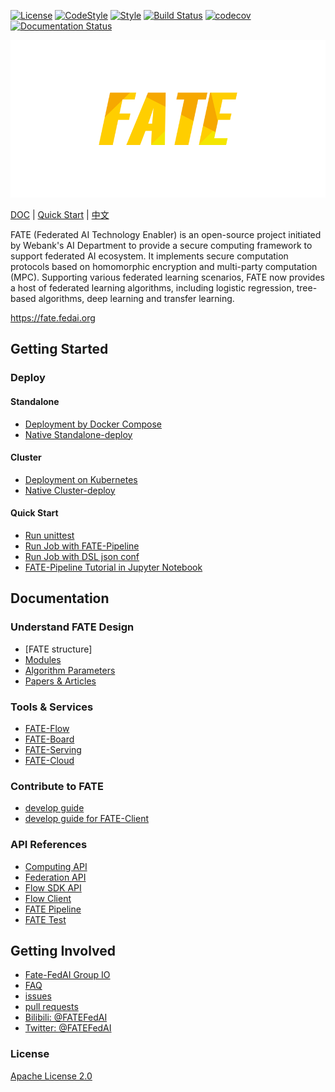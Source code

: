 [![License](https://img.shields.io/badge/License-Apache%202.0-blue.svg)](https://opensource.org/licenses/Apache-2.0) [![CodeStyle](https://img.shields.io/badge/Check%20Style-Google-brightgreen)](https://checkstyle.sourceforge.io/google_style.html) [![Style](https://img.shields.io/badge/Check%20Style-Black-black)](https://checkstyle.sourceforge.io/google_style.html) [![Build Status](https://travis-ci.org/FederatedAI/FATE.svg?branch=master)](https://travis-ci.org/FederatedAI/FATE)
[![codecov](https://codecov.io/gh/FederatedAI/FATE/branch/master/graph/badge.svg)](https://codecov.io/gh/FederatedAI/FATE)
[![Documentation Status](https://readthedocs.org/projects/fate/badge/?version=latest)](https://fate.readthedocs.io/en/latest/?badge=latest)

<div align="center">
  <img src="./doc/images/FATE_logo.png">
</div>

[DOC](./doc) | [Quick Start](doc/tutorial/pipeline/pipeline_guide.md) | [中文](./README_zh.md)

FATE (Federated AI Technology Enabler) is an open-source project initiated by Webank's AI Department to provide a secure computing framework to support federated AI ecosystem. 
It implements secure computation protocols based on homomorphic encryption and multi-party computation (MPC). 
Supporting various federated learning scenarios, FATE now provides a host of federated learning algorithms, including logistic regression, 
tree-based algorithms, deep learning and transfer learning.

<https://fate.fedai.org>


## Getting Started

### Deploy

#### Standalone
- [Deployment by Docker Compose](https://github.com/FederatedAI/KubeFATE/tree/master/docker-deploy)
- [Native Standalone-deploy](./deploy/standalone-deploy/)

#### Cluster
- [Deployment on Kubernetes](https://github.com/FederatedAI/KubeFATE/blob/master/k8s-deploy)
- [Native Cluster-deploy](./deploy/cluster-deploy)

#### Quick Start
- [Run unittest](./python/federatedml/test/)
- [Run Job with FATE-Pipeline](./doc/tutorial/pipeline/pipeline_guide.md)
- [Run Job with DSL json conf](./doc/tutorial/dsl_conf/dsl_conf_v2_setting_guide.md)
- [FATE-Pipeline Tutorial in Jupyter Notebook](./doc/tutorial/pipeline/pipeline_tutorial_0.ipynb)

## Documentation 

### Understand FATE Design 

- [FATE structure]
- [Modules](doc/api/federatedml/index.md)
- [Algorithm Parameters](./python/federatedml/param)
- [Papers & Articles](./doc/resources)

### Tools & Services

- [FATE-Flow](https://github.com/FederatedAI/FATE-Flow)
- [FATE-Board](https://github.com/FederatedAI/FATE-Board)
- [FATE-Serving](https://github.com/FederatedAI/FATE-Serving)
- [FATE-Cloud](https://github.com/FederatedAI/FATE-Cloud)

### Contribute to FATE

- [develop guide](./doc/community/develop_guide.md)
- [develop guide for FATE-Client](./doc/community/fate_client_develop_guide.md)

### API References

- [Computing API](./doc/api/computing.md)
- [Federation API](./doc/api/federation.md)
- [Flow SDK API](./doc/api/flow_sdk.md)
- [Flow Client](./doc/api/flow_client.md)
- [FATE Pipeline](./doc/api/pipeline.md)
- [FATE Test](./doc/api/fate_test.md)

## Getting Involved

- [Fate-FedAI Group IO](https://groups.io/g/Fate-FedAI)
- [FAQ](https://github.com/FederatedAI/FATE/wiki)
- [issues](https://github.com/FederatedAI/FATE/issues)
- [pull requests](https://github.com/FederatedAI/FATE/pulls)
- [Bilibili: @FATEFedAI](https://space.bilibili.com/457797601?from=search&seid=6776229889454067000)
- [Twitter: @FATEFedAI](https://twitter.com/FateFedAI)


### License
[Apache License 2.0](LICENSE)

